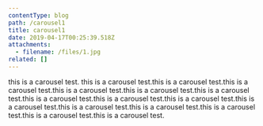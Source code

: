 ```yaml
---
contentType: blog
path: /carousel1
title: carousel1
date: 2019-04-17T00:25:39.518Z
attachments:
  - filename: /files/1.jpg
related: []
---
```

this is a carousel test. this is a carousel test.this is a carousel test.this is a carousel test.this is a carousel test.this is a carousel test.this is a carousel test.this is a carousel test.this is a carousel test.this is a carousel test.this is a carousel test.this is a carousel test.this is a carousel test.this is a carousel test.this is a carousel test.this is a carousel test.
